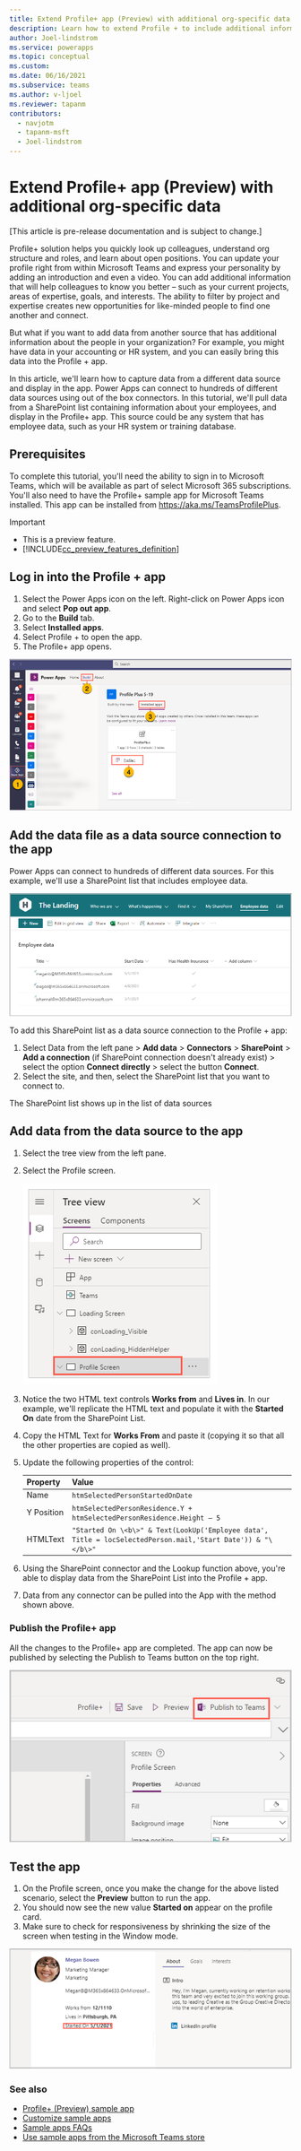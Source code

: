 ```yaml
---
title: Extend Profile+ app (Preview) with additional org-specific data
description: Learn how to extend Profile + to include additional information from your company.
author: Joel-lindstrom
ms.service: powerapps
ms.topic: conceptual
ms.custom: 
ms.date: 06/16/2021
ms.subservice: teams
ms.author: v-ljoel
ms.reviewer: tapanm
contributors:
  - navjotm
  - tapanm-msft
  - Joel-lindstrom
---
```

# Extend Profile+ app (Preview) with additional org-specific data

[This article is pre-release documentation and is subject to change.]

Profile+ solution helps you quickly look up colleagues, understand org structure and roles, and learn about open positions. You can update your profile right from within Microsoft Teams and express your personality by adding an introduction and even a video. You can add additional information that will help colleagues to know you better – such as your current projects, areas of expertise, goals, and interests. The ability to filter by project and expertise creates new opportunities for like-minded people to find one another and connect.

But what if you want to add data from another source that has additional information about the people in your organization? For example, you might have data in your accounting or HR system, and you can easily bring this data into the Profile + app.

In this article, we'll learn how to capture data from a different data source and display in the app. Power Apps can connect to hundreds of different data sources using out of the box connectors. In this tutorial, we'll pull data from a SharePoint list containing information about your employees, and display in the Profile+ app. This source could be any system that has employee data, such as your HR system or training database.

## Prerequisites

To complete this tutorial, you'll need the ability to sign in to Microsoft Teams, which will be available as part of select Microsoft 365 subscriptions. You'll also need to have the Profile+ sample app for Microsoft Teams installed. This app can be installed from https://aka.ms/TeamsProfilePlus.

> [!IMPORTANT]
> - This is a preview feature.
> - [!INCLUDE[cc_preview_features_definition](../includes/cc-preview-features-definition.md)]

## Log in into the Profile + app

1.  Select the Power Apps icon on the left. Right-click on Power Apps icon and select **Pop out app**.
2.  Go to the **Build** tab.
3.  Select **Installed apps**.
4.  Select Profile + to open the app.
5.  The Profile+ app opens.

![Opening Profile +.](media/profile-plus-org-specific/profile-tile.png "Opening Profile +")

## Add the data file as a data source connection to the app

Power Apps can connect to hundreds of different data sources. For this example, we'll use a SharePoint list that includes employee data.

![SharePoint list.](media/profile-plus-org-specific/sharepoint-site.png "SharePoint list")

To add this SharePoint list as a data source connection to the Profile + app:

1. Select Data from the left pane > **Add data** > **Connectors** > **SharePoint** > **Add a connection** (if SharePoint connection doesn't already exist) > select the option **Connect directly** > select the button **Connect**.
1.  Select the site, and then, select the SharePoint list that you want to connect to.

The SharePoint list shows up in the list of data sources

## Add data from the data source to the app

1.  Select the tree view from the left pane.
1.  Select the Profile screen.

    ![Profile screen.](media/profile-plus-org-specific/profile-screen.png "Profile screen")

1. Notice the two HTML text controls **Works from**  and **Lives in**. In our example, we'll replicate the HTML text and populate it with the **Started On** date from the SharePoint List.
1. Copy the HTML Text for **Works From** and paste it (copying it so that all the other properties are copied as well).
1. Update the following properties of the control:

   | Property   | Value                                                        |
   | ---------- | ------------------------------------------------------------ |
   | Name       | `htmSelectedPersonStartedOnDate`                               |
   | Y Position | `htmSelectedPersonResidence.Y + htmSelectedPersonResidence.Height – 5` |
   | HTMLText | `"Started On \<b\>" & Text(LookUp('Employee data', Title = locSelectedPerson.mail,'Start Date')) & "\</b\>"` |

1. Using the SharePoint connector and the Lookup function above, you're able to display data from the SharePoint List into the Profile + app.
1. Data from any connector can be pulled into the App with the method shown above.

### Publish the Profile+ app

All the changes to the Profile+ app are completed. The app can now be published by selecting the Publish to Teams button on the top right.

![Publish the app.](media/profile-plus-org-specific/publish-to-teams.png "Publish the app")

## Test the app

1.  On the Profile screen, once you make the change for the above listed scenario, select the **Preview** button to run the app.
1.  You should now see the new value **Started on** appear on the profile card.
1.  Make sure to check for responsiveness by shrinking the size of the screen when testing in the Window mode.

![Started on.](media/profile-plus-org-specific/after.png "Started on")

### See also

- [Profile+ (Preview) sample app](profile-app.md)
- [Customize sample apps](customize-sample-apps.md)
- [Sample apps FAQs](sample-apps-faqs.md)
- [Use sample apps from the Microsoft Teams store](use-sample-apps-from-teams-store.md)

